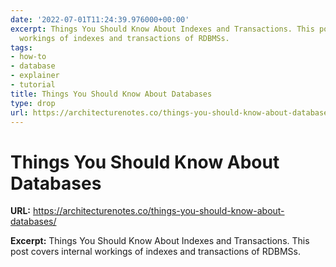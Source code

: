 ```yaml
---
date: '2022-07-01T11:24:39.976000+00:00'
excerpt: Things You Should Know About Indexes and Transactions. This post covers internal
  workings of indexes and transactions of RDBMSs.
tags:
- how-to
- database
- explainer
- tutorial
title: Things You Should Know About Databases
type: drop
url: https://architecturenotes.co/things-you-should-know-about-databases/
---
```


# Things You Should Know About Databases

**URL:** https://architecturenotes.co/things-you-should-know-about-databases/

**Excerpt:** Things You Should Know About Indexes and Transactions. This post covers internal workings of indexes and transactions of RDBMSs.
